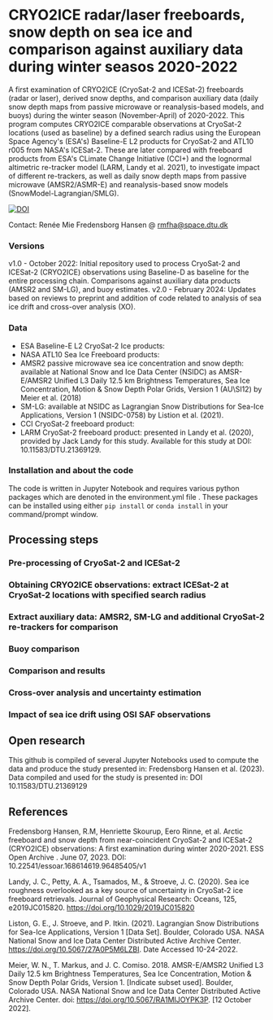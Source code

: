 # CRYO2ICE radar/laser freeboards, snow depth on sea ice and comparison against auxiliary data during winter seasos 2020-2022
 A first examination of CRYO2ICE (CryoSat-2 and ICESat-2) freeboards (radar or laser), derived snow depths, and comparison auxiliary data (daily snow depth maps from passive microwave or reanalysis-based models, and buoys) during the winter season (November-April) of 2020-2022. 
 This program computes CRYO2ICE comparable observations at CryoSat-2 locations (used as baseline) by a defined search radius using the European Space Agency's (ESA's) Baseline-E  L2 products for CryoSat-2 and ATL10 r005 from NASA's ICESat-2. These are later compared with freeboard products from ESA's CLimate Change Initiative (CCI+) and the lognormal altimetric re-tracker model (LARM, Landy et al. 2021), to investigate impact of different re-trackers, as well as daily snow depth maps from passive microwave (AMSR2/ASMR-E) and reanalysis-based snow models (SnowModel-Lagrangian/SMLG).

[![DOI](https://badgen.net/badge/DOI/10.1158%2FDTU.21369129/red)](https://data.dtu.dk/articles/dataset/CRYO2ICE_radar_laser_freeboards_snow_depth_on_sea_ice_and_comparison_against_auxiliary_data_during_winter_season_2020-2021/21369129)

Contact: Renée Mie Fredensborg Hansen @ rmfha@space.dtu.dk

### Versions

v1.0 - October 2022: Initial repository used to process CryoSat-2 and ICESat-2 (CRYO2ICE) observations using Baseline-D as baseline for the entire processing chain. Comparisons against auxiliary data products (AMSR2 and SM-LG), and buoy estimates.
v2.0 - February 2024: Updates based on reviews to preprint and addition of code related to analysis of sea ice drift and cross-over analysis (XO).  

### Data 

- ESA Baseline-E L2 CryoSat-2 Ice products: 
- NASA ATL10 Sea Ice Freeboard products: 
- AMSR2 passive microwave sea ice concentration and snow depth: available at National Snow and Ice Data Center (NSIDC) as AMSR-E/AMSR2 Unified L3 Daily 12.5 km Brightness Temperatures, Sea Ice Concentration, Motion & Snow Depth Polar Grids, Version 1 (AU\SI12) by Meier et al. (2018)
- SM-LG: available at NSIDC as Lagrangian Snow Distributions for Sea-Ice Applications, Version 1 (NSIDC-0758) by Listion et al. (2021).
- CCI CryoSat-2 freeboard product: 
- LARM CryoSat-2 freeboard product: presented in Landy et al. (2020), provided by Jack Landy for this study. Available for this study at DOI: 10.11583/DTU.21369129. 

### Installation and about the code 
The code is written in Jupyter Notebook and requires various python packages which are denoted in the environment.yml file . These packages can be installed using either ```pip install``` or ```conda install``` in your command/prompt window. 

## Processing steps 


### Pre-processing of CryoSat-2 and ICESat-2



### Obtaining CRYO2ICE observations: extract ICESat-2 at CryoSat-2 locations with specified search radius 



### Extract auxiliary data: AMSR2, SM-LG and additional CryoSat-2 re-trackers for comparison


### Buoy comparison


### Comparison and results 

### Cross-over analysis and uncertainty estimation

### Impact of sea ice drift using OSI SAF observations



## Open research
This github is compiled of several Jupyter Notebooks used to compute the data and produce the study presented in: Fredensborg Hansen et al. (2023). Data compiled and used for the study is presented in: DOI 10.11583/DTU.21369129 

## References
Fredensborg Hansen, R.M, Henriette Skourup, Eero Rinne, et al. Arctic freeboard and snow depth from near-coincident CryoSat-2 and ICESat-2 (CRYO2ICE) observations: A first examination during winter 2020-2021. ESS Open Archive . June 07, 2023. DOI: 10.22541/essoar.168614619.96485405/v1 

Landy, J. C., Petty, A. A., Tsamados, M., & Stroeve, J. C. (2020). Sea ice roughness overlooked as a key source of uncertainty in CryoSat-2 ice freeboard retrievals. Journal of Geophysical Research: Oceans, 125, e2019JC015820. https://doi.org/10.1029/2019JC015820

Liston, G. E., J. Stroeve, and P. Itkin. (2021). Lagrangian Snow Distributions for Sea-Ice Applications, Version 1 [Data Set]. Boulder, Colorado USA. NASA National Snow and Ice Data Center Distributed Active Archive Center. https://doi.org/10.5067/27A0P5M6LZBI. Date Accessed 10-24-2022.

Meier, W. N., T. Markus, and J. C. Comiso. 2018. AMSR-E/AMSR2 Unified L3 Daily 12.5 km Brightness Temperatures, Sea Ice Concentration, Motion & Snow Depth Polar Grids, Version 1. [Indicate subset used]. Boulder, Colorado USA. NASA National Snow and Ice Data Center Distributed Active Archive Center. doi: https://doi.org/10.5067/RA1MIJOYPK3P. [12 October 2022].
